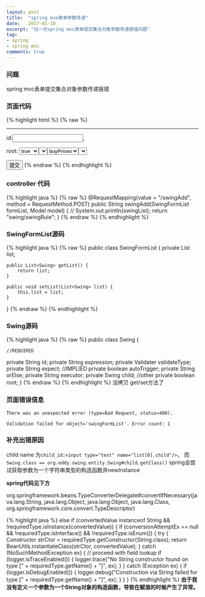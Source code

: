 ```yaml
---
layout: post
title:  "spring mvn表单参数传递"
date:   2017-01-10
excerpt: "记一次spring mvc表单提交集合对象参数传递报错问题"
tag:
- spring
- spring mvc
comments: true
---
```

### 问题
spring mvc表单提交集合对象参数传递报错

### 页面代码

{% highlight html %}
{% raw %}
<form action="swingAdd.html" method="post">
<hr/>
<p>id:<input type="text" name="list[0].id"/>,

root: <select name="list[0].root"><option value="false">false<option><option value="true" selected="selected">true<option><select>,
expression:<input type="text" name="list[0].expression"/>,
validate_type:<select name="list[0].validateType"><option value="buyPrice">buyPriceo<ption><select>,
expect:<input type="text" name="list[0].expect"/>,
or_else:<input type="text" name="list[0].orElse"/>,
child_id:<input type="text" name="list[0].child"/>。 <input type="button" onclick="addChild(this);" value="增加子节点"/>

<p>
<input type="submit" value="提交"/>
<form>
{% endraw %}
{% endhighlight %}

### controller 代码
{% highlight java %}
{% raw %}
@RequestMapping(value = "/swingAdd", method = RequestMethod.POST)
    public String swingAdd(SwingFormList formList, Model model) {
//        System.out.println(swingList);
  return "swing/swingRule";
    }
{% endraw %}
{% endhighlight %}

### SwingFormList源码

{% highlight java %}
{% raw %}
public class SwingFormList {
    private List<Swing> list;

    public List<Swing> getList() {
        return list;
    }

    public void setList(List<Swing> list) {
        this.list = list;
    }
}
{% endraw %}
{% endhighlight %}

### Swing源码
{% highlight java %}
{% raw %}
public class Swing {

    //REQUIRED
  private String id;
    private String expression;
    private Validater validateType;
    private String expect;
    //IMPLIED
  private boolean autoTrigger;
    private String orElse;
    private String executor;
    private Swing child;
    //other
  private boolean root;
 }
{% endraw %}
{% endhighlight %}
没拷贝 get/set方法了

### 页面错误信息

```
There was an unexpected error (type=Bad Request, status=400).

Validation failed for object='swingFormList'. Error count: 1
```

### 补充出错原因
child name 为```child_id:<input type="text" name="list[0].child"/>```， 而 ```Swing.class == org.eddy.swing.entity.Swing#child.getClass()```
spring会尝试获取参数为一个字符串类型的构造函数并newInstance

__spring代码见下方__

org.springframework.beans.TypeConverterDelegate#convertIfNecessary(java.lang.String, java.lang.Object, java.lang.Object, java.lang.Class<T>, org.springframework.core.convert.TypeDescriptor)

{% highlight java %}
else if (convertedValue instanceof String && !requiredType.isInstance(convertedValue)) {
   if (conversionAttemptEx == null && !requiredType.isInterface() && !requiredType.isEnum()) {
      try {
         Constructor<T> strCtor = requiredType.getConstructor(String.class);
         return BeanUtils.instantiateClass(strCtor, convertedValue);
      }
      catch (NoSuchMethodException ex) {
         // proceed with field lookup
  if (logger.isTraceEnabled()) {
            logger.trace("No String constructor found on type [" + requiredType.getName() + "]", ex);
         }
      }
      catch (Exception ex) {
         if (logger.isDebugEnabled()) {
            logger.debug("Construction via String failed for type [" + requiredType.getName() + "]", ex);
         }
      }
   }
{% endhighlight %}
__由于我没有定义一个参数为一个String对象的构造函数，导致在赋值的时候产生了异常。__
